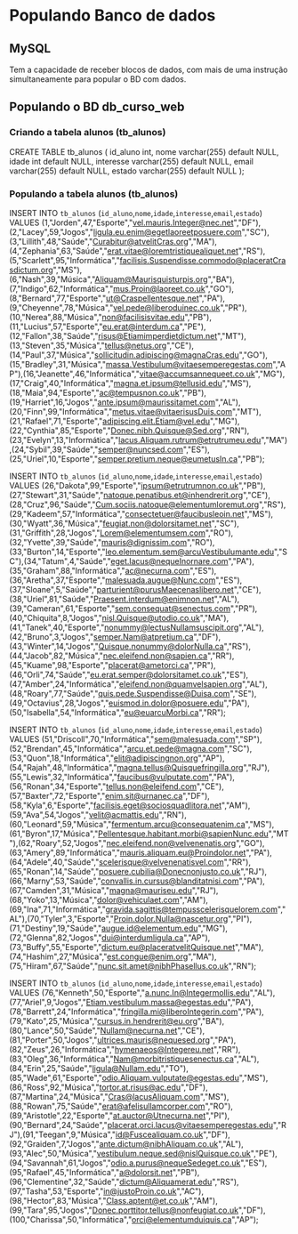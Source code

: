 # Populando Banco de dados

## MySQL

Tem a capacidade de receber blocos de dados, com mais de uma instrução simultaneamente para popular o BD com dados.

## Populando o BD db_curso_web

### Criando a tabela alunos (tb_alunos)

CREATE TABLE tb_alunos (
  id_aluno int,
  nome varchar(255) default NULL,
  idade int default NULL,
  interesse varchar(255) default NULL,
  email varchar(255) default NULL,
  estado varchar(255) default NULL
);

### Populando a tabela alunos (tb_alunos)

INSERT INTO `tb_alunos` (`id_aluno`,`nome`,`idade`,`interesse`,`email`,`estado`) VALUES (1,"Jorden",47,"Esporte","vel.mauris.Integer@nec.net","DF"),(2,"Lacey",59,"Jogos","ligula.eu.enim@egetlaoreetposuere.com","SC"),(3,"Lillith",48,"Saúde","Curabitur@atvelitCras.org","MA"),(4,"Zephania",63,"Saúde","erat.vitae@loremtristiquealiquet.net","RS"),(5,"Scarlett",95,"Informática","facilisis.Suspendisse.commodo@placeratCrasdictum.org","MS"),(6,"Nash",39,"Música","Aliquam@Maurisquisturpis.org","BA"),(7,"Indigo",62,"Informática","mus.Proin@laoreet.co.uk","GO"),(8,"Bernard",77,"Esporte","ut@Craspellentesque.net","PA"),(9,"Cheyenne",78,"Música","vel.pede@liberoduinec.co.uk","PR"),(10,"Nerea",88,"Música","non@facilisisvitae.edu","PB"),(11,"Lucius",57,"Esporte","eu.erat@interdum.ca","PE"),(12,"Fallon",38,"Saúde","risus@Etiamimperdietdictum.net","MT"),(13,"Steven",35,"Música","tellus@netus.org","CE"),(14,"Paul",37,"Música","sollicitudin.adipiscing@magnaCras.edu","GO"),(15,"Bradley",31,"Música","massa.Vestibulum@vitaesemperegestas.com","AP"),(16,"Jeanette",46,"Informática","vitae@accumsannequeet.co.uk","MG"),(17,"Craig",40,"Informática","magna.et.ipsum@tellusid.edu","MS"),(18,"Maia",94,"Esporte","ac@tempusnon.co.uk","PB"),(19,"Harriet",16,"Jogos","ante.ipsum@maurissitamet.com","AL"),(20,"Finn",99,"Informática","metus.vitae@vitaerisusDuis.com","MT"),(21,"Rafael",71,"Esporte","adipiscing.elit.Etiam@vel.edu","MG"),(22,"Cynthia",85,"Esporte","Donec.nibh.Quisque@Sed.org","RN"),(23,"Evelyn",13,"Informática","lacus.Aliquam.rutrum@etrutrumeu.edu","MA"),(24,"Sybil",39,"Saúde","semper@nuncsed.com","ES"),(25,"Uriel",10,"Esporte","semper.pretium.neque@eumetusIn.ca","PB");

INSERT INTO `tb_alunos` (`id_aluno`,`nome`,`idade`,`interesse`,`email`,`estado`) VALUES (26,"Dakota",99,"Esporte","ipsum@etrutrumnon.co.uk","PB"),(27,"Stewart",31,"Saúde","natoque.penatibus.et@inhendrerit.org","CE"),(28,"Cruz",96,"Saúde","Cum.sociis.natoque@elementumloremut.org","RS"),(29,"Kadeem",57,"Informática","consectetuer@faucibusleoin.net","MS"),(30,"Wyatt",36,"Música","feugiat.non@dolorsitamet.net","SC"),(31,"Griffith",28,"Jogos","Lorem@elementumsem.com","RO"),(32,"Yvette",39,"Saúde","mauris@dignissim.com","RO"),(33,"Burton",14,"Esporte","leo.elementum.sem@arcuVestibulumante.edu","SC"),(34,"Tatum",4,"Saúde","eget.lacus@nequeInornare.com","PA"),(35,"Graham",88,"Informática","ac@necurna.com","ES"),(36,"Aretha",37,"Esporte","malesuada.augue@Nunc.com","ES"),(37,"Sloane",5,"Saúde","parturient@purusMaecenaslibero.net","CE"),(38,"Uriel",81,"Saúde","Praesent.interdum@enimnon.net","AL"),(39,"Cameran",61,"Esporte","sem.consequat@senectus.com","PR"),(40,"Chiquita",8,"Jogos","nisl.Quisque@utodio.co.uk","MA"),(41,"Tanek",40,"Esporte","nonummy@lectusNullamsuscipit.org","AL"),(42,"Bruno",3,"Jogos","semper.Nam@atpretium.ca","DF"),(43,"Winter",14,"Jogos","Quisque.nonummy@dolorNulla.ca","RS"),(44,"Jacob",82,"Música","nec.eleifend.non@sapien.ca","RR"),(45,"Kuame",98,"Esporte","placerat@ametorci.ca","PR"),(46,"Orli",74,"Saúde","eu.erat.semper@dolorsitamet.co.uk","ES"),(47,"Amber",24,"Informática","eleifend.non@quamvelsapien.org","AL"),(48,"Roary",77,"Saúde","quis.pede.Suspendisse@Duisa.com","SE"),(49,"Octavius",28,"Jogos","euismod.in.dolor@posuere.edu","PA"),(50,"Isabella",54,"Informática","eu@euarcuMorbi.ca","RR");

INSERT INTO `tb_alunos` (`id_aluno`,`nome`,`idade`,`interesse`,`email`,`estado`) VALUES (51,"Driscoll",70,"Informática","sem@malesuada.com","SP"),(52,"Brendan",45,"Informática","arcu.et.pede@magna.com","SC"),(53,"Quon",18,"Informática","elit@adipiscingnon.org","AP"),(54,"Rajah",48,"Informática","magna.tellus@Quisquefringilla.org","RJ"),(55,"Lewis",32,"Informática","faucibus@vulputate.com","PA"),(56,"Ronan",34,"Esporte","tellus.non@eleifend.com","CE"),(57,"Baxter",72,"Esporte","enim.sit@urnanec.ca","DF"),(58,"Kyla",6,"Esporte","facilisis.eget@sociosquadlitora.net","AM"),(59,"Ava",54,"Jogos","velit@acmattis.edu","RN"),(60,"Leonard",59,"Música","fermentum.arcu@consequatenim.ca","MS"),(61,"Byron",17,"Música","Pellentesque.habitant.morbi@sapienNunc.edu","MT"),(62,"Roary",52,"Jogos","nec.eleifend.non@velvenenatis.org","GO"),(63,"Amery",89,"Informática","mauris.aliquam.eu@Proindolor.net","PA"),(64,"Adele",40,"Saúde","scelerisque@velvenenatisvel.com","RR"),(65,"Ronan",14,"Saúde","posuere.cubilia@Donecnonjusto.co.uk","RJ"),(66,"Marny",53,"Saúde","convallis.in.cursus@blanditatnisi.com","PA"),(67,"Camden",31,"Música","magna@mauriseu.edu","RJ"),(68,"Yoko",13,"Música","dolor@vehiculaet.com","AM"),(69,"Ina",71,"Informática","gravida.sagittis@tempusscelerisquelorem.com","AL"),(70,"Tyler",3,"Esporte","Proin.dolor.Nulla@nascetur.org","PI"),(71,"Destiny",19,"Saúde","augue.id@elementum.edu","MG"),(72,"Glenna",82,"Jogos","dui@interdumligula.ca","AP"),(73,"Buffy",55,"Esporte","dictum.eu@placeratvelitQuisque.net","MA"),(74,"Hashim",27,"Música","est.congue@enim.org","MA"),(75,"Hiram",67,"Saúde","nunc.sit.amet@nibhPhasellus.co.uk","RN");

INSERT INTO `tb_alunos` (`id_aluno`,`nome`,`idade`,`interesse`,`email`,`estado`) VALUES (76,"Kenneth",50,"Esporte","a.nunc.In@Integermollis.edu","AL"),(77,"Ariel",9,"Jogos","Etiam.vestibulum.massa@egestas.edu","PA"),(78,"Barrett",24,"Informática","fringilla.mi@liberoIntegerin.com","PA"),(79,"Kato",25,"Música","cursus.in.hendrerit@eu.org","BA"),(80,"Lance",50,"Saúde","Nullam@necurna.net","CE"),(81,"Porter",50,"Jogos","ultrices.mauris@nequesed.org","PA"),(82,"Zeus",26,"Informática","hymenaeos@Integereu.net","RR"),(83,"Oleg",36,"Informática","Nam@morbitristiquesenectus.ca","AL"),(84,"Erin",25,"Saúde","ligula@Nullam.edu","TO"),(85,"Wade",61,"Esporte","odio.Aliquam.vulputate@egestas.edu","MS"),(86,"Ross",92,"Música","tortor.at.risus@ac.edu","DF"),(87,"Martina",24,"Música","Cras@lacusAliquam.com","MS"),(88,"Rowan",75,"Saúde","erat@afelisullamcorper.com","RO"),(89,"Aristotle",22,"Esporte","at.auctor@Utnecurna.net","PI"),(90,"Bernard",24,"Saúde","placerat.orci.lacus@vitaesemperegestas.edu","RJ"),(91,"Teegan",9,"Música","id@Fuscealiquam.co.uk","DF"),(92,"Graiden",7,"Jogos","ante.dictum@nibhAliquam.co.uk","AL"),(93,"Alec",50,"Música","vestibulum.neque.sed@nislQuisque.co.uk","PE"),(94,"Savannah",61,"Jogos","odio.a.purus@nequeSedeget.co.uk","ES"),(95,"Rafael",45,"Informática","a@dolorsit.net","PB"),(96,"Clementine",32,"Saúde","dictum@Aliquamerat.edu","RS"),(97,"Tasha",53,"Esporte","in@justoProin.co.uk","AC"),(98,"Hector",83,"Música","Class.aptent@et.co.uk","AM"),(99,"Tara",95,"Jogos","Donec.porttitor.tellus@nonfeugiat.co.uk","DF"),(100,"Charissa",50,"Informática","orci@elementumduiquis.ca","AP");
